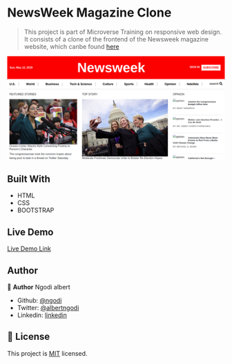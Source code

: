 # NewsWeek Magazine Clone

> This project is part of Microverse Training on responsive web design. It consists of a clone of the frontend of the Newsweek magazine website, which canbe found [here](https://www.newsweek.com)

![screenshot](./newsweek.png)

## Built With

- HTML
- CSS
- BOOTSTRAP

## Live Demo

[Live Demo Link](https://raw.githack.com/ngodi/NEWSWEEK/development/index.html)


## Author

👤 **Author**
Ngodi albert
- Github: [@ngodi](https://github.com/ngodi)
- Twitter: [@albertngodi](https://twitter.com/albertngodi)
- Linkedin: [linkedin](https://www.linkedin.com/in/albert-ngodi-b80267174/)


## 📝 License

This project is [MIT](lic.url) licensed.
